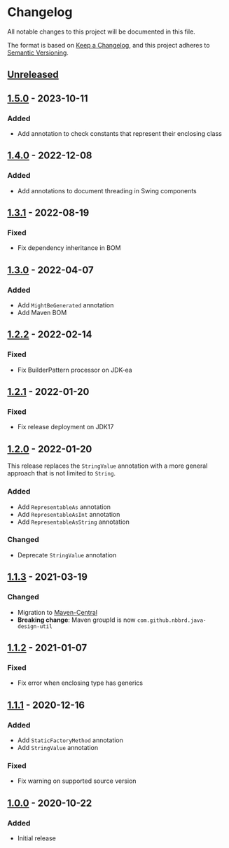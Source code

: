 # Changelog

All notable changes to this project will be documented in this file.

The format is based on [Keep a Changelog](https://keepachangelog.com/en/1.0.0/),
and this project adheres to [Semantic Versioning](https://semver.org/spec/v2.0.0.html).

## [Unreleased]

## [1.5.0] - 2023-10-11

### Added

- Add annotation to check constants that represent their enclosing class

## [1.4.0] - 2022-12-08

### Added

- Add annotations to document threading in Swing components

## [1.3.1] - 2022-08-19

### Fixed

- Fix dependency inheritance in BOM

## [1.3.0] - 2022-04-07

### Added

- Add `MightBeGenerated` annotation
- Add Maven BOM

## [1.2.2] - 2022-02-14

### Fixed

- Fix BuilderPattern processor on JDK-ea

## [1.2.1] - 2022-01-20

### Fixed

- Fix release deployment on JDK17

## [1.2.0] - 2022-01-20

This release replaces the `StringValue` annotation with a more general approach that is not limited to `String`.

### Added

- Add `RepresentableAs` annotation
- Add `RepresentableAsInt` annotation
- Add `RepresentableAsString` annotation

### Changed

- Deprecate `StringValue` annotation

## [1.1.3] - 2021-03-19

### Changed

- Migration to [Maven-Central](https://search.maven.org/search?q=g:com.github.nbbrd.java-design-util)
- **Breaking change**: Maven groupId is now `com.github.nbbrd.java-design-util`

## [1.1.2] - 2021-01-07

### Fixed

- Fix error when enclosing type has generics

## [1.1.1] - 2020-12-16

### Added

- Add `StaticFactoryMethod` annotation
- Add `StringValue` annotation

### Fixed

- Fix warning on supported source version

## [1.0.0] - 2020-10-22

### Added

- Initial release

[Unreleased]: https://github.com/nbbrd/java-design-util/compare/v1.5.0...HEAD
[1.5.0]: https://github.com/nbbrd/java-design-util/compare/v1.4.0...v1.5.0
[1.4.0]: https://github.com/nbbrd/java-design-util/compare/v1.3.1...v1.4.0
[1.3.1]: https://github.com/nbbrd/java-design-util/compare/v1.3.0...v1.3.1
[1.3.0]: https://github.com/nbbrd/java-design-util/compare/v1.2.2...v1.3.0
[1.2.2]: https://github.com/nbbrd/java-design-util/compare/v1.2.1...v1.2.2
[1.2.1]: https://github.com/nbbrd/java-design-util/compare/v1.2.0...v1.2.1
[1.2.0]: https://github.com/nbbrd/java-design-util/compare/v1.1.3...v1.2.0
[1.1.3]: https://github.com/nbbrd/java-design-util/compare/v1.1.2...v1.1.3
[1.1.2]: https://github.com/nbbrd/java-design-util/compare/v1.1.1...v1.1.2
[1.1.1]: https://github.com/nbbrd/java-design-util/compare/v1.0.0...v1.1.1
[1.0.0]: https://github.com/nbbrd/java-design-util/releases/tag/v1.0.0